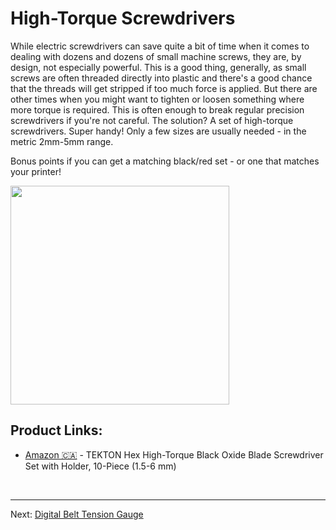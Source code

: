# High-Torque Screwdrivers

While electric screwdrivers can save quite a bit of time when it comes to dealing with dozens and dozens of small machine screws, they are, by design, not especially powerful. 
This is a good thing, generally, as small screws are often threaded directly into plastic and there's a good chance that the threads will get stripped if too much force is applied. 
But there are other times when you might want to tighten or loosen something where more torque is required. This is often enough to break regular precision screwdrivers if you're not careful. 
The solution? A set of high-torque screwdrivers. Super handy! Only a few sizes are usually needed - in the metric 2mm-5mm range.

Bonus points if you can get a matching black/red set - or one that matches your printer!

<kbd><a href="URL"><img src=https://github.com/500Foods/WelcomeToTroodon/assets/41052272/fe622605-4828-4d82-b64c-6fde7a5671d1 height=auto width=350></a></kbd>

## Product Links:
- [Amazon 🇨🇦](https://a.co/d/5eMKST0) - TEKTON Hex High-Torque Black Oxide Blade Screwdriver Set with Holder, 10-Piece (1.5-6 mm)

<br /><hr>

Next: [Digital Belt Tension Gauge](https://github.com/500Foods/WelcomeToTroodon/blob/main/docs/level_1/digital_belt_gauge.md)
